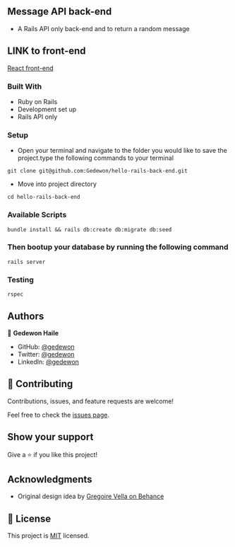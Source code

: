 ##  Message API back-end

 - A Rails API only back-end and  to return a random message

 ## LINK to front-end
 [React front-end](https://github.com/Gedewon/hello-react-front-end)

### Built With

- Ruby on Rails
- Development set up
- Rails API only

### Setup

- Open your terminal and navigate to the folder you would like to save the project.type the following commands to your terminal 


```
git clone git@github.com:Gedewon/hello-rails-back-end.git
```

- Move into project directory

```
cd hello-rails-back-end
```

### Available Scripts

```
bundle install && rails db:create db:migrate db:seed 
```

### Then bootup your database by running the following command 

```
rails server
```


### Testing

```
rspec

```

## Authors

👤 **Gedewon Haile**

- GitHub: [@gedewon](https://github.com/gedewon)
- Twitter: [@gedewon](https://twitter.com/gedi_haile)
- LinkedIn: [@gedewon](https://linkedin.com/in/gedewon)

## 🤝 Contributing

Contributions, issues, and feature requests are welcome!

Feel free to check the [issues page](https://github.com/Gedewon/Budget-app/issues).

## Show your support

Give a ⭐️ if you like this project!

## Acknowledgments

- Original design idea by [Gregoire Vella on Behance](https://www.behance.net/gregoirevella)

## 📝 License

This project is [MIT](https://github.com/Gedewon/Budget-app/blob/dev/LICENSE) licensed.
